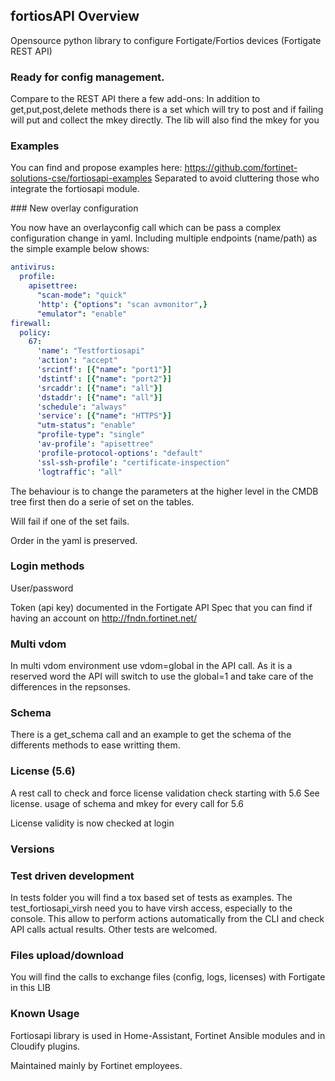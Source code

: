 
## fortiosAPI Overview


Opensource python library to configure Fortigate/Fortios devices (Fortigate REST API)

### Ready for config management.
Compare to the REST API there a few add-ons:
 In addition to get,put,post,delete methods there is a set which will
 try to post and if failing will put and collect the mkey directly.
 The lib will also find the mkey for you 
 

### Examples



You can find and propose examples here: https://github.com/fortinet-solutions-cse/fortiosapi-examples 
Separated to avoid cluttering those who integrate the fortiosapi module.

 

### New overlay configuration

You now have an overlayconfig call which can be pass a complex configuration change in yaml. 
Including multiple endpoints (name/path) as the simple example below shows:
```yaml
antivirus:
  profile:
    apisettree:
      "scan-mode": "quick"
      'http': {"options": "scan avmonitor",}
      "emulator": "enable"
firewall:
  policy:
    67:
      'name': "Testfortiosapi"
      'action': "accept"
      'srcintf': [{"name": "port1"}]
      'dstintf': [{"name": "port2"}]
      'srcaddr': [{"name": "all"}]
      'dstaddr': [{"name": "all"}]
      'schedule': "always"
      'service': [{"name": "HTTPS"}]
      "utm-status": "enable"
      "profile-type": "single"
      'av-profile': "apisettree"
      'profile-protocol-options': "default"
      'ssl-ssh-profile': "certificate-inspection"
      'logtraffic': "all"
```

The behaviour is to change the parameters at the higher level in the CMDB tree first then do a serie of set on the tables.

Will fail if one of the set fails. 

Order in the yaml is preserved.

### Login methods
User/password

Token (api key) documented in the Fortigate API Spec that you can find if having an account on http://fndn.fortinet.net/

### Multi vdom
In multi vdom environment use vdom=global in the API call.
As it is a reserved word the API will switch to use the global=1 and
take care of the differences in the repsonses.

### Schema
There is a get_schema call and an example to get the schema of the
differents methods to ease writting them.

### License (5.6)
A rest call to check and force license validation check starting with 5.6
See license.
usage of schema and mkey for every call for 5.6 

License validity is now checked at login 

### Versions


### Test driven development
In tests folder you will find a tox based set of tests as examples.
The test_fortiosapi_virsh need you to have virsh access, especially to the console.
This allow to perform actions automatically from the CLI and check API calls actual results.
Other tests are welcomed.

### Files upload/download
You will find the calls to exchange files (config, logs, licenses) with Fortigate in this LIB


### Known Usage
Fortiosapi library is used in Home-Assistant, Fortinet Ansible modules and in Cloudify plugins. 

Maintained mainly by Fortinet employees. 
